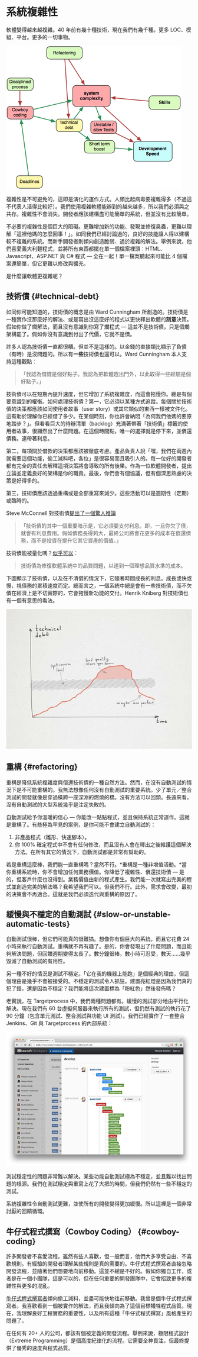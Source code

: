 # 系統複雜性

軟體變得越來越複雜。40 年前有幾十種技術，現在我們有幾千種。更多 LOC、模組、平台。更多的一切事物。

![complexity](../assets/complexity.png)

複雜性是不可避免的，這即是演化的運作方式。人類比起病毒要複雜得多（不過這不代表人活得比較好）。我們使用複雜軟體能辦到的越來越多，所以我們必須與之共存。複雜性不會消失。開發者應該建構盡可能簡單的系統，但並沒有比較簡單。

不必要的複雜性是個巨大的阻礙。更難增加新的功能、發現並修復臭蟲，更難以理解「這裡他媽的怎麼回事！」。如同我們已經討論過的，良好的技能讓人得以建構較不複雜的系統。而新手開發者則傾向創造脆弱、過於複雜的解法。舉例來說，他們喜愛義大利麵程式，並將所有東西都擺在單一個檔案裡頭：HTML、Javascript、ASP.NET 與 C# 程式 — 全在一起！單一檔案聽起來可能比 4 個檔案還簡單，但它更難以修改與擴充。

是什麼讓軟體更複雜呢？

## 技術債 {#technical-debt}

如同你可能知道的，技術債的概念是由 Ward Cunningham 所創造的。技術債是一種實作沒那麼好的解法、或是寫出沒這麼好的程式以更快釋出軟體的**刻意**決策。假如你做了爛解法，而且沒有意識到你寫了爛程式 — 這並不是技術債，只是個爛架構罷了。假如你沒有意識到付出了代價，它就不是債。

許多人認為技術債一直都很糟。但並不是這樣的。以金錢的直接類比顯示了負債（有時）是沒問題的。所以有**一些**技術債也還可以。Ward Cunningham 本人支持這種觀點：

> 「我認為借錢是個好點子。我認為把軟體趕出門外，以此取得一些經驗是個好點子。」

技術債可以在短期內提升速度，但它增加了系統複雜度，而這會拖慢你。總是有個要意識到的權衡。如何處理技術債？第一，它必須以某種方式追蹤。每個關於技術債的決策都應該如同使用者故事（user story）或其它類似的東西一樣被文件化。這有助於理解你已經借了多少。在某個時刻，你也許會納悶「為何我們他媽的要原地踏步？」。但看看巨大的待辦清單（backlog）充滿著帶著「技術債」標籤的使用者故事，很顯然出了什麼問題。在這個時間點，唯一的選擇就是停下來，並償還債務。連帶著利息。

第二，每項關於借款的決策都應該被徹底考慮。產品負責人說「嘿，我們在兩週內就需要這個功能，偷工減料吧，各位」是很容易而且吸引人的。每一位好的開發者都有完全的責任去解釋這項決策將會導致的所有後果。作為一位軟體開發者，提出立論並定義良好的架構是你的職責。最後，你們會有個協議，但有個深思熟慮的決策是好得多的。

第三，技術債應該透過重構或是全部重寫來減少。這些活動可以是週期性（定期）或臨時的。

Steve McConnell 對技術債[提出了一個驚人推論](http://www.construx.com/10x_Software_Development/Technical_Debt/)

> 「技術債的其中一個重要暗示是，它必須要支付利息。即，一旦你欠了債，就會有利息費用。假如債務長得夠大，最終公司將會花更多的成本在償還債務，而不是投資在提升它其它資產的價值。」

技術債能被量化嗎？[似乎可以](https://www.sig.eu/files/en/084_icsews11mtdfull-p005-nugroho-1_1.pdf)：

> 技術債為修復軟體系統中的品質問題，以達到一個理想品質水準的成本。

下圖顯示了技術債，以及在不清償的情況下，它隨著時間成長的利息。成長或快或慢，視債務的累積速度而定。總而言之，一個系統中總是會有一些技術債，而不欠債在經濟上是不切實際的，它會拖慢新功能的交付。Henrik Kniberg 對技術債也有一個有意思的看法。

![technical-debt](../assets/technical-debt.jpg)

## 重構 {#refactoring}

重構是降低系統複雜度與償還技術債的一種自然方法。然而，在沒有自動測試的情況下是不可能重構的。我無法想像任何沒有自動測試的重要系統。少了單元／整合測試的開發就像是穿過橫跨一座深淵的燃燒的橋。沒有方法可以回頭。長遠來看，沒有自動測試的大型系統幾乎是注定失敗的。

自動測試給予你溫暖的信心 — 你能改一點點程式，並且保持系統正常運作。這就是重構了。有些極為罕見的案例，是你可能不會建立自動測試的：

1. 非產品程式（雛形、快速腳本）。
2. 你 100% 確定程式中不會有任何修改，而且沒有人會在釋出之後維護這個解決方法。在所有其它的情況下，自動測試都是非常有幫助的。

若是重構這麼棒，我們能一直重構嗎？當然不行。*重構是一種非增值活動。*當你重構系統時，你不會增加任何業務價值。你降低了複雜性、償還技術債 — 是的，但客戶什麼也沒得到。業務價值由新的程式產生。我們能一次就寫出完美的程式並創造完美的解法嗎？我希望我們可以。但我們不行。此外，需求會改變，最初的決策會不再適合。這就是我們必須迭代與重構的原因了。

## 緩慢與不穩定的自動測試 {#slow-or-unstable-automatic-tests}

自動測試很棒，但它們可能真的很難搞。想像你有個巨大的系統，而且它花費 24 小時來執行自動測試。重構就不再有趣了。是的，你會發現出了什麼問題，而且能夠解決問題，但回饋週期變得太長了。數分鐘很棒，數小時可忍受，數天......幾乎毀滅了自動測試的有用性。

另一種不好的情況是測試不穩定。「它在我的機器上能跑」是個經典的理由，但這個理由是幾乎不會被接受的。不穩定的測試令人抓狂。建置亮紅燈是因為我們真的犯了錯，還是因為不穩定？我們能將這次建置標為「粉紅色」然後發佈嗎？

老實說，在 Targetprocess 中，我們兩種問題都有。緩慢的測試部分地由平行化解決。現在我們有 60 台虛擬伺服器來執行所有的測試，但仍然有測試的執行花了 90 分鐘（包含單元測試、整合測試與功能 UI 測試）。我們已經實作了一套整合 Jenkins、Git 與 Targetprocess 的內部系統：

![buildboard](../assets/buildboard.jpg)

測試穩定性的問題非常難以解決。某些功能自動測試極為不穩定，並且難以找出問題的根源。我們在測試穩定與重寫上花了大把的時間，但我們仍然有一些不穩定的測試。

系統複雜性令自動測試更難，並使所有的開發變得更加緩慢。所以這裡是一個非常討厭的回饋循環。

## 牛仔式程式撰寫（Cowboy Coding） {#cowboy-coding}

許多開發者不喜愛流程。雖然有些人喜歡，但一般而言，他們大多享受自由、不喜歡規則。有經驗的開發者理解某些規則是真的需要的。牛仔式程式撰寫者直接忽略開發流程，並隨著他們想要地向前移動。這並不總是不好的。假如你獨自工作，或者是在一個小團隊，這是可以的，但在任何重要的開發團隊中，它會招致更多的複雜性與更多的混亂。

[牛仔式程式撰寫者](http://c2.com/cgi/wiki?CowboyCoder)傾向偷工減料，並盡可能快地往前移動。我曾是個牛仔式程式撰寫者。我喜歡看到一個被實作的解法，而且我傾向為了這個目標犧牲程式品質。現在，我理解良好工程實務的重要性，以及所有這種「牛仔式程式撰寫」風格產生的問題了。

在任何有 20+ 人的公司，都該有個被定義的開發流程。舉例來說，極限程式設計（Extreme Programming）是個高度紀律化的流程。它需要全神貫注，但最終提供了優秀的速度與程式品質。
